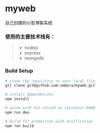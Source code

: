 # myweb
自己创建的小型博客系统

### 使用的主要技术栈有：
> * nodejs
> * express
> * mongodb


### Build Setup
``` bash
# clone the repository to your local file
git clone git@github.com:smbera/myweb.git

# install dependencies
npm install

# serve with hot reload at localhost:8080
npm run dev

# build for production with minification
npm run build
